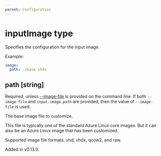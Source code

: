 ```yaml
---
parent: Configuration
---
```


# inputImage type

Specifies the configuration for the input image.

Example:

```yaml
image:
  path: ./base.vhdx
```

## path [string]

Required, unless [--image-file](../cli.md#--image-filefile-path) is
provided on the command line. If both `--image-file` and
`input.image.path` are provided, then the value of `--image-file` is used.

The base image file to customize.

This file is typically one of the standard Azure Linux core images.
But it can also be an Azure Linux image that has been customized.

Supported image file formats: vhd, vhdx, qcow2, and raw.

Added in v0.13.0.

